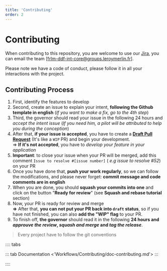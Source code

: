 ```yaml
---
title: 'Contributing'
order: 2
---
```


# Contributing

When contributing to this repository, you are welcome to use our [Jira](https://archidevlm.atlassian.net/secure/RapidBoard.jspa?projectKey=IWC&rapidView=427), you can email the team [frlm-ddf-int-core@groups.leroymerlin.fr]. 

Please note we have a code of conduct, please follow it in all your interactions with the project.

## Contributing Process

1. First, identify the features to develop
2. Second, create an issue to explain your intent, **following the Github template in english** (_If you want to make a fix, go to the 4th step_)
3. Third, the governor should read your issue in the following 24 hours and *accept the intent issue* (_If you need him, a pilot will be attributed to help you during the conception_)
4. After that, **if your issue is accepted**, you have to create a [**Draft Pull Request**](https://help.github.com/en/github/collaborating-with-issues-and-pull-requests/about-pull-requests#draft-pull-requests) (It's like a `WIP` PR) and begin your development.<br > => **If it's not accepted**, you have to *develop your feature in your application*
5. **Important**: to close your issue when your PR will be merged, add this comment `Issue to resolve #[issue number]` ( _e.g issue to resolve #52_) on your PR
6. Once you have done that, **push your work regularly**, so we can follow the modifications, and please never forget: **commit message and code comments are in english**
7. When you are done, you should **squash your commits into one** and  click on the button "**Ready for review**" (see **Squash and rebase tutorial** section)
8. Now, your PR is ready for review and merge <br >**=>** After that, **you can not put your PR back into `draft` status**, so if you have not finished, you can also **add the "WIP" flag** to your PR.
9. To finish off, **the governor** should read it in the following **24 hours and *approuve the review*, *squash and merge* and *tag the release***.

> Every project have to follow the git conventions <Link href="/Workflows/Git_conventions" text="available here"/>

:::: tabs

::: tab Documentation
<'Workflows/Contributing/doc-contributing.md'>
:::

::::